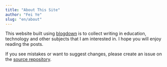 ```yaml
---
title: "About This Site"
author: "Fei Ye"
slug: "en/about"
---
```


This website built using [blogdown](https://bookdown.org/yihui/blogdown/) is to collect writing in education, technology and other subjects that I am interested in. I hope you will enjoy reading the posts.

If you see mistakes or want to suggest changes, please create an issue on the [source repository](https://github.com/fyemath/Other-Posts).
